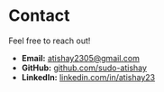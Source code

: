 # Contact
Feel free to reach out!

- **Email:** atishay2305@gmail.com  
- **GitHub:** [github.com/sudo-atishay](https://github.com/sudo-atishay)  
- **LinkedIn:** [linkedin.com/in/atishay23](https://linkedin.com/in/atishay23)